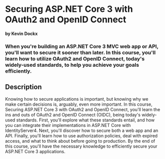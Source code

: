 # Securing ASP.NET Core 3 with OAuth2 and OpenID Connect
#### by Kevin Dockx

### When you're building an ASP.NET Core 3 MVC web app or API, you'll want to secure it sooner than later. In this course, you'll learn how to utilize OAuth2 and OpenID Connect, today's widely-used standards, to help you achieve your goals efficiently.

## Description
Knowing how to secure applications is important, but knowing why we make certain decisions is, arguably, even more important. In this course, Securing ASP.NET Core 3 with OAuth2 and OpenID Connect, you'll learn the ins and outs of OAuth2 and OpenID Connect (OIDC), being today's widely-used standards. First, you'll explore what these standards entail, and how you can integrate their implementations in ASP.NET Core with IdentityServer4. Next, you'll discover how to secure both a web app and an API. Finally, you'll learn how to use authorization policies, deal with expired access, and what to think about before going to production. By the end of this course, you'll have the necessary knowledge to efficiently secure your ASP.NET Core 3 applications.
